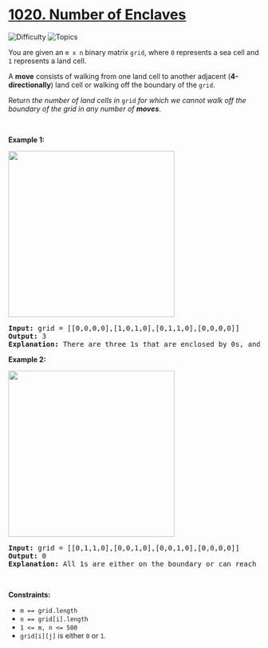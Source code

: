# [1020. Number of Enclaves](https://leetcode.com/problems/number-of-enclaves)

![Difficulty](https://img.shields.io/badge/Difficulty-Medium-blue.svg) ![Topics](https://img.shields.io/badge/Topics-Array,%20Depth%20First%20Search,%20Breadth%20First%20Search,%20Union%20Find,%20Matrix-orange.svg)
<br/>

<p>You are given an <code>m x n</code> binary matrix <code>grid</code>, where <code>0</code> represents a sea cell and <code>1</code> represents a land cell.</p>

<p>A <strong>move</strong> consists of walking from one land cell to another adjacent (<strong>4-directionally</strong>) land cell or walking off the boundary of the <code>grid</code>.</p>

<p>Return <em>the number of land cells in</em> <code>grid</code> <em>for which we cannot walk off the boundary of the grid in any number of <strong>moves</strong></em>.</p>

<p>&nbsp;</p>
<p><strong class="example">Example 1:</strong></p>
<img alt="" src="https://assets.leetcode.com/uploads/2021/02/18/enclaves1.jpg" style="width: 333px; height: 333px;" />
<pre>
<strong>Input:</strong> grid = [[0,0,0,0],[1,0,1,0],[0,1,1,0],[0,0,0,0]]
<strong>Output:</strong> 3
<strong>Explanation:</strong> There are three 1s that are enclosed by 0s, and one 1 that is not enclosed because its on the boundary.
</pre>

<p><strong class="example">Example 2:</strong></p>
<img alt="" src="https://assets.leetcode.com/uploads/2021/02/18/enclaves2.jpg" style="width: 333px; height: 333px;" />
<pre>
<strong>Input:</strong> grid = [[0,1,1,0],[0,0,1,0],[0,0,1,0],[0,0,0,0]]
<strong>Output:</strong> 0
<strong>Explanation:</strong> All 1s are either on the boundary or can reach the boundary.
</pre>

<p>&nbsp;</p>
<p><strong>Constraints:</strong></p>

<ul>
	<li><code>m == grid.length</code></li>
	<li><code>n == grid[i].length</code></li>
	<li><code>1 &lt;= m, n &lt;= 500</code></li>
	<li><code>grid[i][j]</code> is either <code>0</code> or <code>1</code>.</li>
</ul>


